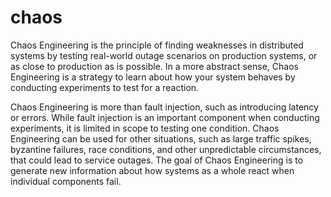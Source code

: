 # chaos

Chaos Engineering is the principle of finding weaknesses in distributed systems by testing real-world outage scenarios on production systems, or as close to production as is possible. 
In a more abstract sense, Chaos Engineering is a strategy to learn about how your system behaves by conducting experiments to test for a reaction.

Chaos Engineering is more than fault injection, such as introducing latency or errors. 
While fault injection is an important component when conducting experiments, it is limited in scope to testing one condition.
Chaos Engineering can be used for other situations, such as large traffic spikes, byzantine failures, race conditions, and other unpredictable circumstances, that could lead to service outages.
The goal of Chaos Engineering is to generate new information about how systems as a whole react when individual components fail.
